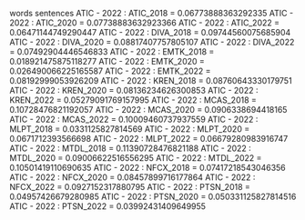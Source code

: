 words
sentences
ATIC - 2022 : ATIC_2018 = 0.06773888363292335
ATIC - 2022 : ATIC_2020 = 0.07738883632923366
ATIC - 2022 : ATIC_2022 = 0.06471144749290447
ATIC - 2022 : DIVA_2018 = 0.09744560075685904
ATIC - 2022 : DIVA_2020 = 0.08817407757805107
ATIC - 2022 : DIVA_2022 = 0.07492904446546833
ATIC - 2022 : EMTK_2018 = 0.018921475875118277
ATIC - 2022 : EMTK_2020 = 0.026490066225165587
ATIC - 2022 : EMTK_2022 = 0.08192999053926209
ATIC - 2022 : KREN_2018 = 0.08760643330179751
ATIC - 2022 : KREN_2020 = 0.08136234626300853
ATIC - 2022 : KREN_2022 = 0.05279091769157995
ATIC - 2022 : MCAS_2018 = 0.10728476821192057
ATIC - 2022 : MCAS_2020 = 0.0906338694418165
ATIC - 2022 : MCAS_2022 = 0.10009460737937559
ATIC - 2022 : MLPT_2018 = 0.0331125827814569
ATIC - 2022 : MLPT_2020 = 0.0671712393566698
ATIC - 2022 : MLPT_2022 = 0.06679280983916747
ATIC - 2022 : MTDL_2018 = 0.11390728476821188
ATIC - 2022 : MTDL_2020 = 0.09006622516556295
ATIC - 2022 : MTDL_2022 = 0.10501419110690635
ATIC - 2022 : NFCX_2018 = 0.07417218543046356
ATIC - 2022 : NFCX_2020 = 0.08457899716177864
ATIC - 2022 : NFCX_2022 = 0.0927152317880795
ATIC - 2022 : PTSN_2018 = 0.04957426679280985
ATIC - 2022 : PTSN_2020 = 0.050331125827814516
ATIC - 2022 : PTSN_2022 = 0.03992431409649955
